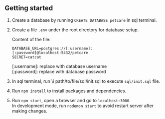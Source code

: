 ## Getting started
1. Create a database by running `CREATE DATABASE petcare` in sql terminal.
2. Create a file `.env` under the root directory for database setup. 

    Content of the file: 
    ```
    DATABASE_URL=postgres://[:username]:[:password]@localhost:5432/petcare
    SECRET=catcat
    ```
    [:username]: replace with database username \
    [:password]: replace with database password

3. In sql terminal, run \i path/to/file/sql/init.sql to execute `sql/init.sql` file.
4. Run `npm install` to install packages and dependencies.
5. Run `npm start`, open a browser and go to  `localhost:3000`.\
In development mode, run `nodemon start` to avoid restart server after making changes.